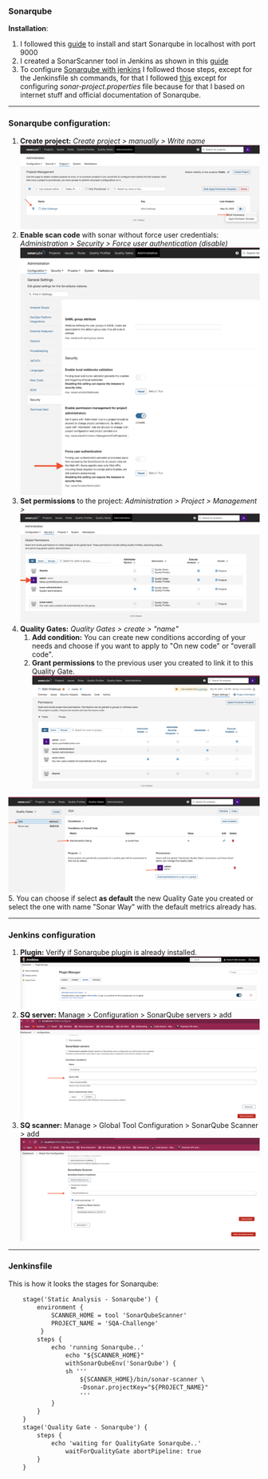 ### **Sonarqube**

**Installation**:

1. I followed this [guide](https://medium.com/@lazyprogram/setup-sonarqube-on-mac-osx-c16a161d07d5) to install and start Sonarqube in localhost with port 9000
2. I created a SonarScanner tool in Jenkins as shown in this [guide](https://igorski.co/sonarqube-scans-using-jenkins-declarative-pipelines/)
3. To configure [Sonarqube with jenkins](https://tomgregory.com/sonarqube-quality-gates-in-jenkins-build-pipeline/) I followed those steps, except for the Jenkinsfile sh commands, for that I followed [this](https://igorski.co/sonarqube-scans-using-jenkins-declarative-pipelines/) except for configuring *sonar-project.properties* file because for that I based on internet stuff and official documentation of Sonarqube.
___

### **Sonarqube configuration**:

1. **Create project:** *Create project > manually > Write name* 
![project](../../img/jenkins-pipe/sonar/../../../docs/img/jenkins-pipe/sonar/project.png)
2. **Enable scan code** with sonar without force user credentials: *Administration > Security > Force user authentication (disable)*
![auth](../../img/jenkins-pipe/sonar/../../../docs/img/jenkins-pipe/sonar/auth.png)
3. **Set permissions** to the project: *Administration > Project > Management >* 
![global permissions](../../img/jenkins-pipe/sonar/../../../docs/img/jenkins-pipe/sonar/global-perm.png)
4. **Quality Gates:** *Quality Gates > create > "name"*
   1. **Add condition:** You can create new conditions according of your needs and choose if you want to apply to "On new code" or "overall code".
   2. **Grant permissions** to the previous user you created to link it to this Quality Gate. 
   ![permissions](../../img/jenkins-pipe/sonar/../../../docs/img/jenkins-pipe/sonar/permissions.png)

![project](../../img/jenkins-pipe/sonar/../../../docs/img/jenkins-pipe/sonar/qualityGates.png)
5. You can choose if select **as default** the new Quality Gate you created or select the one with name "Sonar Way" with the default metrics already has.

___
### **Jenkins configuration**

1. **Plugin:** Verify if Sonarqube plugin is already installed.
![plugin](../../img/jenkins-pipe/sonar/../../../docs/img/jenkins-pipe/sonar/plugin.png)
1. **SQ server:** Manage > Configuration > SonarQube servers > add
![server](../../img/jenkins-pipe/sonar/../../../docs/img/jenkins-pipe/sonar/server.png)
2. **SQ scanner:** Manage > Global Tool Configuration > SonarQube Scanner > add
![scanner](../../img/jenkins-pipe/sonar/../../../docs/img/jenkins-pipe/sonar/scanner.png)

___
### **Jenkinsfile**

This is how it looks the stages for Sonarqube:

        stage('Static Analysis - Sonarqube') {
            environment {
                SCANNER_HOME = tool 'SonarQubeScanner'
                PROJECT_NAME = 'SQA-Challenge'
             } 
            steps {
                echo 'running Sonarqube..'
                    echo "${SCANNER_HOME}"
                    withSonarQubeEnv('SonarQube') {
                    sh '''
                        ${SCANNER_HOME}/bin/sonar-scanner \
                        -Dsonar.projectKey="${PROJECT_NAME}" 
                        '''
                } 
            } 
        }
        stage('Quality Gate - Sonarqube') {
            steps {
                echo 'waiting for QualityGate Sonarqube..'
                    waitForQualityGate abortPipeline: true
            } 
        } 